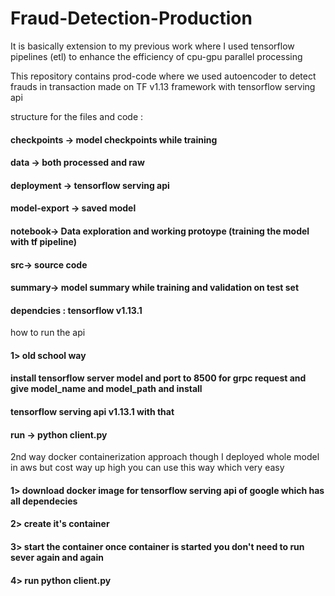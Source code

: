 # Fraud-Detection-Production
It is basically extension to my previous work where I used tensorflow pipelines (etl) to enhance the efficiency
of cpu-gpu parallel processing

This repository contains prod-code where we used autoencoder to detect frauds in transaction made on TF v1.13 framework
with tensorflow serving api

structure for the files and code :

#### checkpoints -> model checkpoints while training 
#### data -> both processed and raw
#### deployment -> tensorflow serving api 
#### model-export -> saved model 
#### notebook-> Data exploration and working protoype (training the model with tf pipeline)
#### src-> source code
#### summary-> model summary while training and validation on test set 

#### dependcies : tensorflow v1.13.1

how to run the api 
#### 1> old school way 
#### install tensorflow server model and port to 8500 for grpc request and give model_name and model_path and install 
#### tensorflow serving api v1.13.1 with that 
#### run -> python client.py
   
2nd way docker containerization approach though I deployed whole model in aws but cost way up high you can use this way which very easy 
#### 1> download docker image for tensorflow serving api of google which has all dependecies 
#### 2> create it's container 
#### 3> start the container once container is started you don't need to run sever again and again
#### 4> run python client.py
